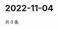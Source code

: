 # 2022-11-04

共 0 条

<!-- BEGIN WEIBO -->
<!-- 最后更新时间 Fri Nov 04 2022 22:00:53 GMT+0800 (China Standard Time) -->

<!-- END WEIBO -->
